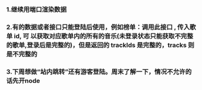 ### 1.继续用端口渲染数据
### 2.有的数据或者接口只能登陆后使用，例如榜单：调用此接口 , 传入歌单 id, 可 以获取对应歌单内的所有的音乐(未登录状态只能获取不完整的歌单,登录后是完整的)，但是返回的 trackIds 是完整的，tracks 则是不完整的
### 3.下周想做“站内跳转”还有游客登陆。周末了解一下，情况不允许的话先开node
